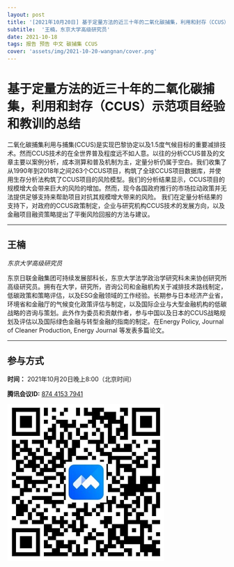```yaml
---
layout: post
title: '[2021年10月20日] 基于定量方法的近三十年的二氧化碳捕集，利用和封存（CCUS）示范项目经验和教训的总结'
subtitle:  '王楠，东京大学高级研究员'
date: 2021-10-18
tags: 报告 预告 中文 碳捕集 CCUS
cover: 'assets/img/2021-10-20-wangnan/cover.png'
---
```


# 基于定量方法的近三十年的二氧化碳捕集，利用和封存（CCUS）示范项目经验和教训的总结

二氧化碳捕集利用与捕集(CCUS)是实现巴黎协定以及1.5度气候目标的重要减排技术。然而CCUS技术的在全世界普及程度远不如人意。以往的分析CCUS普及的文章主要以案例分析，成本测算和普及机制为主，定量分析仍属于空白。我们收集了从1990年到2018年之间263个CCUS项目，构筑了全球CCUS项目数据库，并使用生存分析法构筑了CCUS项目的风险模型。我们的分析结果显示，CCUS项目的规模增大会带来巨大的风险的增加。然而，现今各国政府推行的市场拉动政策并无法提供足够支持来帮助项目对抗其规模增大带来的风险。 我们在定量分析结果的支持下，对政府的CCUS政策制定，企业与研究机构CCUS技术的发展方向，以及金融项目融资策略提出了平衡风险回报的方法与建议。


----------

## 王楠

*东京大学高级研究员*

东京日联金融集团可持续发展部科长，东京大学法学政治学研究科未来协创研究所高级研究员。拥有在大学，研究所，咨询公司和金融机构关于减排技术路线制定，低碳政策和策略评估，以及ESG金融领域的工作经验。长期参与日本经济产业省，环境省和金融厅的气候变化政策评估与制定，以及国际企业与大型金融机构的低碳战略的咨询与策划。此外作为委员和贡献作者，参与中国以及日本的CCUS战略规划及评估以及国际绿色金融与转型金融的指南的制定。在Energy Policy, Journal of Cleaner Production, Energy Journal 等发表多篇论文。

-----------

##  参与方式

 **时间：** 2021年10月20日晚上8:00（北京时间）

 **腾讯会议ID:** [874 4153 7941](https://meeting.tencent.com/s/UIeb8Y3Vky8l)

 ![meeting link](/assets/img/2021-10-20-wangnan/link.jpeg)